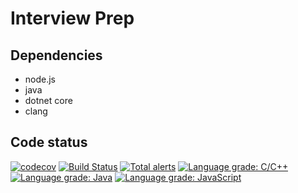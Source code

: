 
# Interview Prep

## Dependencies
- node.js
- java
- dotnet core
- clang

## Code status
[![codecov](https://codecov.io/gh/farzonl/interviewPrep/branch/master/graph/badge.svg)](https://codecov.io/gh/farzonl/interviewPrep)
[![Build Status](https://travis-ci.com/farzonl/interviewPrep.svg?branch=master)](https://travis-ci.com/farzonl/interviewPrep)
[![Total alerts](https://img.shields.io/lgtm/alerts/g/farzonl/interviewPrep.svg?logo=lgtm&logoWidth=18)](https://lgtm.com/projects/g/farzonl/interviewPrep/alerts/)
[![Language grade: C/C++](https://img.shields.io/lgtm/grade/cpp/g/farzonl/interviewPrep.svg?logo=lgtm&logoWidth=18)](https://lgtm.com/projects/g/farzonl/interviewPrep/context:cpp)[
![Language grade: Java](https://img.shields.io/lgtm/grade/java/g/farzonl/interviewPrep.svg?logo=lgtm&logoWidth=18)](https://lgtm.com/projects/g/farzonl/interviewPrep/context:java)
[![Language grade: JavaScript](https://img.shields.io/lgtm/grade/javascript/g/farzonl/interviewPrep.svg?logo=lgtm&logoWidth=18)](https://lgtm.com/projects/g/farzonl/interviewPrep/context:javascript)
